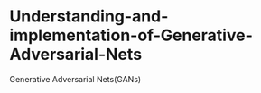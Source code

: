 # Understanding-and-implementation-of-Generative-Adversarial-Nets
Generative Adversarial Nets(GANs)
